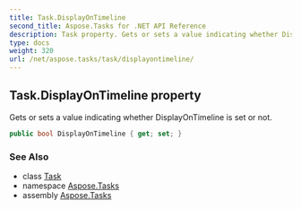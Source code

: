 ```yaml
---
title: Task.DisplayOnTimeline
second_title: Aspose.Tasks for .NET API Reference
description: Task property. Gets or sets a value indicating whether DisplayOnTimeline is set or not
type: docs
weight: 320
url: /net/aspose.tasks/task/displayontimeline/
---
```

## Task.DisplayOnTimeline property

Gets or sets a value indicating whether DisplayOnTimeline is set or not.

```csharp
public bool DisplayOnTimeline { get; set; }
```

### See Also

* class [Task](../)
* namespace [Aspose.Tasks](../../task/)
* assembly [Aspose.Tasks](../../../)


